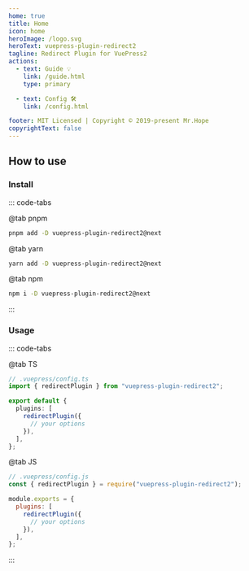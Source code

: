```yaml
---
home: true
title: Home
icon: home
heroImage: /logo.svg
heroText: vuepress-plugin-redirect2
tagline: Redirect Plugin for VuePress2
actions:
  - text: Guide 💡
    link: /guide.html
    type: primary

  - text: Config 🛠
    link: /config.html

footer: MIT Licensed | Copyright © 2019-present Mr.Hope
copyrightText: false
---
```


## How to use

### Install

::: code-tabs

@tab pnpm

```bash
pnpm add -D vuepress-plugin-redirect2@next
```

@tab yarn

```bash
yarn add -D vuepress-plugin-redirect2@next
```

@tab npm

```bash
npm i -D vuepress-plugin-redirect2@next
```

:::

### Usage

::: code-tabs

@tab TS

```ts
// .vuepress/config.ts
import { redirectPlugin } from "vuepress-plugin-redirect2";

export default {
  plugins: [
    redirectPlugin({
      // your options
    }),
  ],
};
```

@tab JS

```js
// .vuepress/config.js
const { redirectPlugin } = require("vuepress-plugin-redirect2");

module.exports = {
  plugins: [
    redirectPlugin({
      // your options
    }),
  ],
};
```

:::

